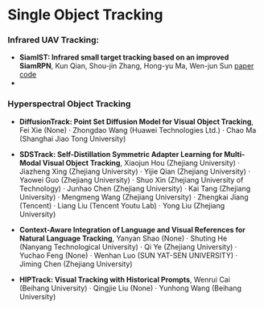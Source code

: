 # Single Object Tracking



### Infrared UAV Tracking: 


* **SiamIST: Infrared small target tracking based on an improved SiamRPN**, Kun Qian, Shou-jin Zhang, Hong-yu Ma, Wen-jun Sun [paper](https://www.sciencedirect.com/science/article/pii/S135044952300378X/pdfft?md5=2088f566bf3ace7d435ad877dcde7042&pid=1-s2.0-S135044952300378X-main.pdf) [code]()
* 

### Hyperspectral Object Tracking


* **DiffusionTrack: Point Set Diffusion Model for Visual Object Tracking**,
  Fei Xie (None) · Zhongdao Wang (Huawei Technologies Ltd.) · Chao Ma (Shanghai Jiao Tong University)

* **SDSTrack: Self-Distillation Symmetric Adapter Learning for Multi-Modal Visual Object Tracking**,
  Xiaojun Hou (Zhejiang University) · Jiazheng Xing (Zhejiang University) · Yijie Qian (Zhejiang University) · Yaowei Guo (Zhejiang University) · Shuo Xin (Zhejiang University of Technology) · Junhao Chen (Zhejiang University) · Kai Tang (Zhejiang University) · Mengmeng Wang (Zhejiang University) · Zhengkai Jiang (Tencent) · Liang Liu (Tencent Youtu Lab) · Yong Liu (Zhejiang University)

* **Context-Aware Integration of Language and Visual References for Natural Language Tracking**,
  Yanyan Shao (None) · Shuting He (Nanyang Technological University) · Qi Ye (Zhejiang University) · Yuchao Feng (None) · Wenhan Luo (SUN YAT-SEN UNIVERSITY) · Jiming Chen (Zhejiang University)

* **HIPTrack: Visual Tracking with Historical Prompts**,
  Wenrui Cai (Beihang University) · Qingjie Liu (None) · Yunhong Wang (Beihang University)

